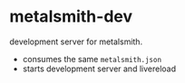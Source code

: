 # metalsmith-dev

development server for metalsmith.

- consumes the same `metalsmith.json`
- starts development server and livereload
